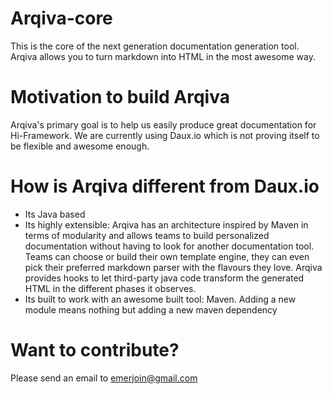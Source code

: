 # Arqiva-core
This is the core of the next generation documentation generation tool.
Arqiva allows you to turn markdown into HTML in the most awesome way.

# Motivation to build Arqiva
Arqiva's primary goal is to help us easily produce great documentation for Hi-Framework. We are currently using Daux.io which is not proving
 itself to be flexible and awesome enough.
 
 
# How is Arqiva different from Daux.io
* Its Java based
* Its highly extensible: Arqiva has an architecture inspired by Maven in terms of modularity and allows teams to build personalized documentation
without having to look for another documentation tool. Teams can choose or build their own template engine, they can even pick their preferred markdown
parser with the flavours they love. Arqiva provides hooks to let third-party java code transform the generated HTML in the different phases it observes.
* Its built to work with an awesome built tool: Maven. Adding a new module means nothing but adding a new maven dependency

# Want to contribute?
Please send an email to emerjoin@gmail.com